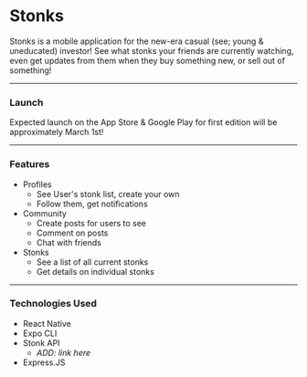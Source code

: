 # Stonks

Stonks is a mobile application for the new-era casual (see; young & uneducated) investor! 
See what stonks your friends are currently watching, even get updates from them when they buy something
new, or sell out of something!

---

### Launch
Expected launch on the App Store & Google Play for first edition will be approximately March 1st!

---

### Features

* Profiles
    * See User's stonk list, create your own
    * Follow them, get notifications
* Community
    * Create posts for users to see
    * Comment on posts
    * Chat with friends
* Stonks
    * See a list of all current stonks
    * Get details on individual stonks

---

### Technologies Used

* React Native
* Expo CLI
* Stonk API 
    * *ADD: link here*
* Express.JS

